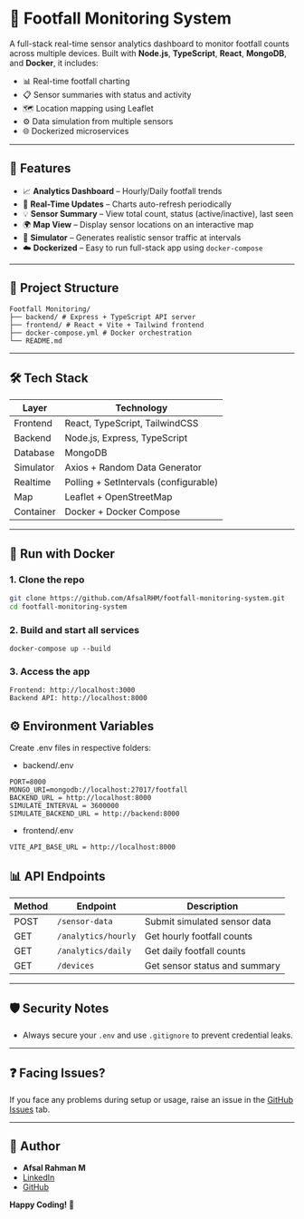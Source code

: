 # 👣 Footfall Monitoring System

A full-stack real-time sensor analytics dashboard to monitor footfall counts across multiple devices. Built with **Node.js**, **TypeScript**, **React**, **MongoDB**, and **Docker**, it includes:

- 📊 Real-time footfall charting  
- 📋 Sensor summaries with status and activity  
- 🗺️ Location mapping using Leaflet  
- ⚙️ Data simulation from multiple sensors  
- 🌐 Dockerized microservices  

---

## 🚀 Features

- 📈 **Analytics Dashboard** – Hourly/Daily footfall trends  
- 🔄 **Real-Time Updates** – Charts auto-refresh periodically  
- 💡 **Sensor Summary** – View total count, status (active/inactive), last seen  
- 🌍 **Map View** – Display sensor locations on an interactive map  
- 🤖 **Simulator** – Generates realistic sensor traffic at intervals  
- ☁️ **Dockerized** – Easy to run full-stack app using `docker-compose`  

---

## 🧱 Project Structure

```
Footfall Monitoring/
├── backend/ # Express + TypeScript API server
├── frontend/ # React + Vite + Tailwind frontend
├── docker-compose.yml # Docker orchestration
└── README.md
```

---

## 🛠️ Tech Stack

| Layer      | Technology                            |
|------------|---------------------------------------|
| Frontend   | React, TypeScript, TailwindCSS        |
| Backend    | Node.js, Express, TypeScript          |
| Database   | MongoDB                               |
| Simulator  | Axios + Random Data Generator         |
| Realtime   | Polling + SetIntervals (configurable) |
| Map        | Leaflet + OpenStreetMap               |
| Container  | Docker + Docker Compose               |

---

## 🐳 Run with Docker

### 1. Clone the repo

```bash
git clone https://github.com/AfsalRHM/footfall-monitoring-system.git
cd footfall-monitoring-system
```

### 2. Build and start all services
```
docker-compose up --build
```

### 3. Access the app
```
Frontend: http://localhost:3000
Backend API: http://localhost:8000
```

## ⚙️ Environment Variables
Create .env files in respective folders:

- backend/.env
```
PORT=8000
MONGO_URI=mongodb://localhost:27017/footfall
BACKEND_URL = http://localhost:8000
SIMULATE_INTERVAL = 3600000
SIMULATE_BACKEND_URL = http://backend:8000
```

- frontend/.env
```
VITE_API_BASE_URL = http://localhost:8000
```

## 📊 API Endpoints

| Method | Endpoint             | Description                   |
|--------|----------------------|-------------------------------|
| POST   | `/sensor-data`       | Submit simulated sensor data  |
| GET    | `/analytics/hourly`  | Get hourly footfall counts    |
| GET    | `/analytics/daily`   | Get daily footfall counts     |
| GET    | `/devices`           | Get sensor status and summary |


---

## 🛡️ Security Notes

- Always secure your `.env` and use `.gitignore` to prevent credential leaks.

---

## ❓ Facing Issues?

If you face any problems during setup or usage, raise an issue in the [GitHub Issues](https://github.com/AfsalRHM/Footfall_Monitoring_System/issues) tab.

---

## 🤝 Author

- **Afsal Rahman M**
- [LinkedIn](https://www.linkedin.com/in/afsalrahmanm/)
- [GitHub](https://github.com/AfsalRHM)


**Happy Coding! 🚀**
